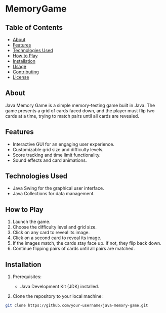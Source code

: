 # MemoryGame





## Table of Contents

- [About](#about)
- [Features](#features)
- [Technologies Used](#technologies-used)
- [How to Play](#how-to-play)
- [Installation](#installation)
- [Usage](#usage)
- [Contributing](#contributing)
- [License](#license)

## About

Java Memory Game is a simple memory-testing game built in Java. The game presents a grid of cards faced down, and the player must flip two cards at a time, trying to match pairs until all cards are revealed.

## Features

- Interactive GUI for an engaging user experience.
- Customizable grid size and difficulty levels.
- Score tracking and time limit functionality.
- Sound effects and card animations.

## Technologies Used

- Java Swing for the graphical user interface.
- Java Collections for data management.


## How to Play

1. Launch the game.
2. Choose the difficulty level and grid size.
3. Click on any card to reveal its image.
4. Click on a second card to reveal its image.
5. If the images match, the cards stay face up. If not, they flip back down.
6. Continue flipping pairs of cards until all pairs are matched.

## Installation

1. Prerequisites:
   - Java Development Kit (JDK) installed.


2. Clone the repository to your local machine:

```bash
git clone https://github.com/your-username/java-memory-game.git

